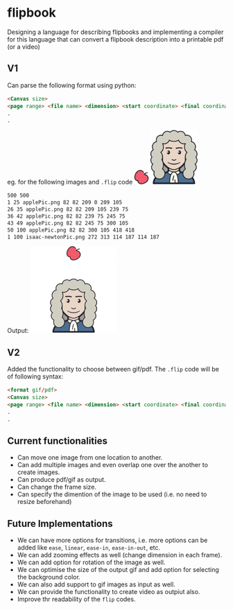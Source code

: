 # flipbook
Designing a language for describing flipbooks and implementing a compiler for this language that can convert a flipbook description into a printable pdf (or a video)

## V1
Can parse the following format using python:
```html
<Canvas size>
<page range> <file name> <dimension> <start coordinate> <final coordinate>
.
.
```
eg. for the following images and `.flip` code
<img src="images/applePic.png" width="33" height="33" alt="Apple image">
<img src="images/isaac-newtonPic.png" width="109" height="125" alt="Isaac Newton">
```
500 500
1 25 applePic.png 82 82 209 0 209 105
26 35 applePic.png 82 82 209 105 239 75
36 42 applePic.png 82 82 239 75 245 75
43 49 applePic.png 82 82 245 75 300 105
50 100 applePic.png 82 82 300 105 418 418
1 100 isaac-newtonPic.png 272 313 114 187 114 187
```
Output:
![Animated GIF](images/ezgif.com-gif-maker.gif)

## V2
Added the functionality to choose between gif/pdf. The `.flip` code will be of following syntax:
```html
<format gif/pdf>
<Canvas size>
<page range> <file name> <dimension> <start coordinate> <final coordinate>
.
.
```

## Current functionalities
* Can move one image from one location to another.
* Can add multiple images and even overlap one over the another to create images.
* Can produce pdf/gif as output.
* Can change the frame size.
* Can specify the dimention of the image to be used (i.e. no need to resize beforehand)

## Future Implementations
* We can have more options for transitions, i.e. more options can be added like `ease`, `linear`, `ease-in`, `ease-in-out`, etc.
* We can add zooming effects as well (change dimension in each frame).
* We can add option for rotation of the image as well.
* We can optimise the size of the output gif and add option for selecting the background color.
* We can also add support to gif images as input as well.
* We can provide the functionality to create video as outpiut also.
* Improve thr readability of the `flip` codes.
